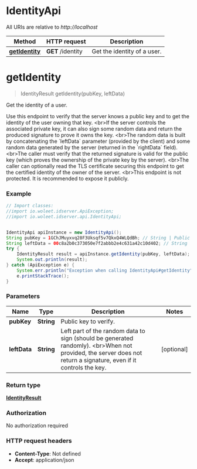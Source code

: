 # IdentityApi

All URIs are relative to *http://localhost*

Method | HTTP request | Description
------------- | ------------- | -------------
[**getIdentity**](IdentityApi.md#getIdentity) | **GET** /identity | Get the identity of a user.


<a name="getIdentity"></a>
# **getIdentity**
> IdentityResult getIdentity(pubKey, leftData)

Get the identity of a user.

Use this endpoint to verify that the server knows a public key and to get the identity of the user owning that key. &lt;br&gt;If the server controls the associated private key, it can also sign some random data and return the produced signature to prove it owns the key. &lt;br&gt;The random data is built by concatenating the &#x60;leftData&#x60; parameter (provided by the client) and some random data generated by the server (returned in the &#x60;rightData&#x60; field). &lt;br&gt;The caller must verify that the returned signature is valid for the public key (which proves the ownership of the private key by the server). &lt;br&gt;The caller can optionally read the TLS certificate securing this endpoint to get the certified identity of the owner of the server. &lt;br&gt;This endpoint is not protected. It is recommended to expose it publicly. 

### Example
```java
// Import classes:
//import io.woleet.idserver.ApiException;
//import io.woleet.idserver.api.IdentityApi;


IdentityApi apiInstance = new IdentityApi();
String pubKey = 1GChJMuyxvq28F3Uksqf5v7QkxQ4WLQdBh; // String | Public key to verify.
String leftData = 00c8a2b0c373050e7f2abbb2e4c631a42c10d402; // String | Left part of the random data to sign (should be generated randomly). <br>When not provided, the server does not return a signature, even if it controls the key. 
try {
    IdentityResult result = apiInstance.getIdentity(pubKey, leftData);
    System.out.println(result);
} catch (ApiException e) {
    System.err.println("Exception when calling IdentityApi#getIdentity");
    e.printStackTrace();
}
```

### Parameters

Name | Type | Description  | Notes
------------- | ------------- | ------------- | -------------
 **pubKey** | **String**| Public key to verify. |
 **leftData** | **String**| Left part of the random data to sign (should be generated randomly). &lt;br&gt;When not provided, the server does not return a signature, even if it controls the key.  | [optional]

### Return type

[**IdentityResult**](IdentityResult.md)

### Authorization

No authorization required

### HTTP request headers

 - **Content-Type**: Not defined
 - **Accept**: application/json

